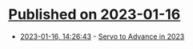 # [Published on 2023-01-16](index.md)

* [2023-01-16, 14:26:43](https://lobste.rs/s/yvkxmt/servo_advance_2023) - [Servo to Advance in 2023](https://servo.org/blog/2023/01/16/servo-2023/)
